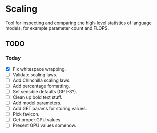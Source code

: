 # Scaling

Tool for inspecting and comparing the high-level statistics of language models, for example parameter count and FLOPS.

## TODO

### Today

- [x] Fix whitespace wrapping.
- [ ] Validate scaling laws.
- [ ] Add Chinchilla scaling laws.
- [ ] Add percentage formatting.
- [ ] Set sensible defaults (GPT-3?).
- [ ] Clean up bold text stuff.
- [ ] Add model parameters.
- [ ] Add GET params for storing values.
- [ ] Pick favicon.
- [ ] Get proper GPU values.
- [ ] Present GPU values somehow.
